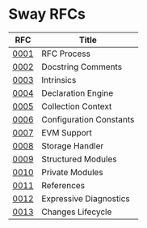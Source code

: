# Sway RFCs

| RFC                                          |     Title               |
| -------------------------------------------- | ----------------------- |
| [0001](rfcs/0001-rfc-process.md)             | RFC Process             |
| [0002](rfcs/0002-docstrings.md)              | Docstring Comments      |
| [0003](rfcs/0003-intrinsics.md)              | Intrinsics              |
| [0004](rfcs/0004-declaration-engine.md)      | Declaration Engine      |
| [0005](rfcs/0005-collection-context.md)      | Collection Context      |
| [0006](rfcs/0006-configuration-constants.md) | Configuration Constants |
| [0007](rfcs/0007-evm-support.md)             | EVM Support             |
| [0008](rfcs/0008-storage-handler.md)         | Storage Handler         |
| [0009](rfcs/0009-structured-modules.md)      | Structured Modules      |
| [0010](rfcs/0010-private-modules.md)         | Private Modules         |
| [0011](rfcs/0011-references.md)              | References              |
| [0012](rfcs/0012-expressive-diagnostics.md)  | Expressive Diagnostics  |
| [0013](rfcs/0013-changes-lifecycle.md)       | Changes Lifecycle       |
